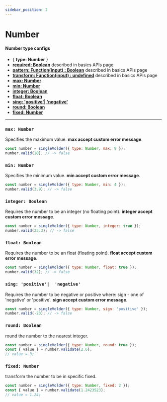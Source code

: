 ```yaml
---
sidebar_position: 2
---
```


# Number

#### Number type configs
- { **type: Number** }
- [**required: Boolean**](#required-boolean) described in basics APIs page
- [**pattern: Function(input) : Boolean**](./basics#pattern-functioninput--boolean) described in basics APIs page
- [**transform: Function(input) : undefined**](./basics#transform-functioninput--undefined) described in basics APIs page
- [**max: Number**](#)
- [**min: Number**](#)
- [**integer: Boolean**](#)
- [**float: Boolean**](#)
- [**sing: 'positive'|  'negative'**](#)
- [**round: Boolean**](#)
- [**fixed: Number**](#)

---

### `max: Number`
Specifies the maximum value. **max accept custom error message**.
```js
const number = singleVolder({ type: Number, max: 9 });
number.valid(10); // -> false
```
### `min: Number`
Specifies the minimum value. **min accept custom error message**.
```js
const number = singleVolder({ type: Number, min: 4 });
number.valid(3.9); // -> false
```
### `integer: Boolean`
Requires the number to be an integer (no floating point). **integer accept custom error message**.
```js
const number = singleVolder({ type: Number, integer: true });
number.valid(23.3); // -> false
```
### `float: Boolean`
Requires the number to be an float (floating point). **float accept custom error message**.
```js
const number = singleVolder({ type: Number, float: true });
number.valid(32); // -> false
```
### `sing: 'positive'|  'negative'`
Requires the number to be negative or positive where: sign - one of 'negative' or 'positive'. **sign accept custom error message**.
```js
const number = singleVolder({ type: Number, sign: 'positive' });
number.valid(-23); // -> false
```
### `round: Boolean`
round the number to the nearest integer.
```js
const number = singleVolder({ type: Number, round: true });
const { value } = number.validate(2.6);
// value = 3;
```
### `fixed: Number`
transform the number to be in specific fixed. 
```js
const number = singleVolder({ type: Number, fixed: 2 });
const { value } = number.validate(1.2423523); 
// value = 1.24;
```
